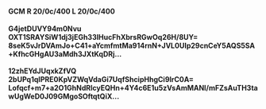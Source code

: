 #### GCM R 20/0c/400 L 20/0c/400
**G4jetDUVY94m0Nvu**<br/>**OXT1SRAYSiW1dj3jEGh33IHucFhXbrsRGwOq26H/8UY=**<br/>**8seK5vJrDVAmJo+C41+aYcmfmtMa914rnN+JVL0UIp29cnCeY5AQS5SA+KfhcGHgAU3aMdh3JXtKqDRj...**<br/><br/>
**12zhEYdJUqxkZfVQ**<br/>**2bUPq1qIPRE0KpVZWqVdaGi7UqfShcipHhgCi9lrC0A=**<br/>**Lofqcf+m7+a2O1GhNdRlcyEQHn+4Y4c6E1u5zVsAmMANI/mFZsAuTH3tawUgWeD0J09GMgoSOftqtQiX...**